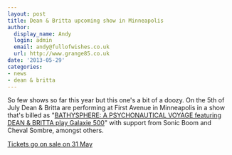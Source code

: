 ```yaml
---
layout: post
title: Dean & Britta upcoming show in Minneapolis
author:
  display_name: Andy
  login: admin
  email: andy@fullofwishes.co.uk
  url: http://www.grange85.co.uk
date: '2013-05-29'
categories:
- news
- dean & britta
---
```

<p>So few shows so far this year but this one's a bit of a doozy. On the 5th of July Dean & Britta are performing at First Avenue in Minneapolis in a show that's billed as "<a href="http://first-avenue.com/event/2013/07/bathysphere-fri">BATHYSPHERE: A PSYCHONAUTICAL VOYAGE featuring DEAN & BRITTA play Galaxie 500</a>" with support from Sonic Boom and Cheval Sombre, amongst others.</p>
<p><a href="http://first-avenue.com/event/2013/07/bathysphere-fri">Tickets go on sale on 31 May</a></p>
